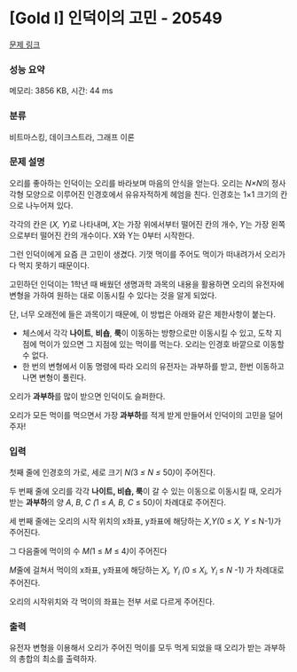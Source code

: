 # [Gold I] 인덕이의 고민 - 20549 

[문제 링크](https://www.acmicpc.net/problem/20549) 

### 성능 요약

메모리: 3856 KB, 시간: 44 ms

### 분류

비트마스킹, 데이크스트라, 그래프 이론

### 문제 설명

<p>오리를 좋아하는 인덕이는 오리를 바라보며 마음의 안식을 얻는다. 오리는<em> N×N</em>의 정사각형 모양으로 이루어진 인경호에서 유유자적하게 헤엄을 친다. 인경호는 1×1 크기의 칸으로 나누어져 있다.</p>

<p>각각의 칸은 (<em>X, Y</em>)로 나타내며, <em>X</em>는 가장 위에서부터 떨어진 칸의 개수, <em>Y</em>는 가장 왼쪽으로부터 떨어진 칸의 개수이다. X와 Y는 0부터 시작한다. </p>

<p>그런 인덕이에게 요즘 큰 고민이 생겼다. 기껏 먹이를 주어도 먹이가 떠내려가서 오리가 다 먹지 못하기 때문이다.</p>

<p>고민하던 인덕이는 1학년 때 배웠던 생명과학 과목의 내용을 활용하면 오리의 유전자에 변형을 가하여 원하는 대로 이동시킬 수 있다는 것을 알게 되었다.</p>

<p>단, 너무 오래전에 들은 과목이기 때문에, 이 방법은 아래와 같은 제한사항이 붙는다.</p>

<ul>
	<li>체스에서 각각 <strong>나이트</strong>, <strong>비숍</strong>, <strong>룩</strong>이 이동하는 방향으로만 이동시킬 수 있고, 도착 지점에 먹이가 있으면 그 지점에 있는 먹이를 먹는다. 오리는 인경호 바깥으로 이동할 수 없다.</li>
	<li>한 번의 변형에서 이동 명령에 따라 오리의 유전자는 과부하를 받고, 한번 이동하고 나면 변형이 풀린다.</li>
</ul>

<p>오리가 <strong>과부하</strong>를 많이 받으면 인덕이도 슬퍼한다.</p>

<p>오리가 모든 먹이를 먹으면서 가장<strong> 과부하</strong>를 적게 받게 만들어서 인덕이의 고민을 덜어주자!</p>

### 입력 

 <p>첫째 줄에 인경호의 가로, 세로 크기 <em>N(</em>3 <em>≤ N ≤ </em>50<em>)</em>이 주어진다.</p>

<p>두 번째 줄에 오리를 각각 <strong>나이트,  비숍, 룩</strong>이 갈 수 있는 이동으로 이동시킬 때, 오리가 받는 <strong>과부하</strong>의 양 <em>A</em>, <em>B</em>, <em>C (</em>1<i> </i>≤<em> A, B, C </em> ≤<em> </em>50<em>)</em>이 차례대로 주어진다.</p>

<p>세 번째 줄에는 오리의 시작 위치의 x좌표, y좌표에 해당하는 <em>X</em>,<em>Y(</em>0 ≤ <em>X, Y </em>≤ N-1<em>)</em>가 주어진다.</p>

<p>그 다음줄에 먹이의 수 <em>M(</em>1 ≤ <em>M </em>≤<em> </em>4<em>)</em>이 주어진다</p>

<p><em>M</em>줄에 걸쳐서 먹이의 x좌표, y좌표에 해당하는 <em>X<sub>i</sub>, Y<sub>i</sub> (</em>0<i> </i>≤ <em>X<sub>i</sub>, Y<sub>i </sub></em>≤ <em>N </em>-1<em>) </em>가 차례대로 주어진다.</p>

<p>오리의 시작위치와 각 먹이의 좌표는 전부 서로 다르게 주어진다.</p>

### 출력 

 <p>유전자 변형을 이용해서 오리가 주어진 먹이를 모두 먹게 되었을 때 오리가 받는 과부하의 총합의 최소를 출력하자.</p>

